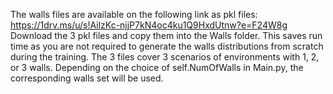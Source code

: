 The walls files are available on the following link as pkl files:
https://1drv.ms/u/s!AilzKc-njjP7kN4oc4ku1Q9HxdUtnw?e=F24W8g
Download the 3 pkl files and copy them into the Walls folder.
This saves run time as you are not required to generate the walls distributions from scratch during the training.
The 3 files cover 3 scenarios of environments with 1, 2, or 3 walls. Depending on the choice of self.NumOfWalls in Main.py, the corresponding walls set will be used.
